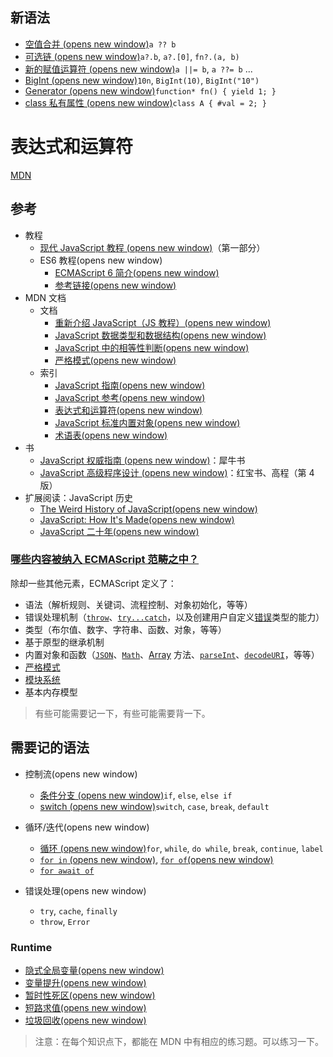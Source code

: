 ## 新语法

- [空值合并 (opens new window)](https://zh.javascript.info/nullish-coalescing-operator)`a ?? b`
- [可选链 (opens new window)](https://zh.javascript.info/optional-chaining)`a?.b`, `a?.[0]`, `fn?.(a, b)`
- [新的赋值运算符 (opens new window)](https://developer.mozilla.org/zh-CN/docs/Web/JavaScript/Reference/Operators#赋值运算符)`a ||= b`, `a ??= b` ...
- [BigInt (opens new window)](https://zh.javascript.info/bigint)`10n`, `BigInt(10)`, `BigInt("10")`
- [Generator (opens new window)](https://zh.javascript.info/generators)`function* fn() { yield 1; }`
- [class 私有属性 (opens new window)](https://zh.javascript.info/private-protected-properties-methods#si-you-de-waterlimit)`class A { #val = 2; }`

# 表达式和运算符

[MDN](https://developer.mozilla.org/zh-CN/docs/Web/JavaScript/Reference/Operators#%E4%BA%8C%E8%BF%9B%E5%88%B6%E4%BD%8D%E8%BF%90%E7%AE%97%E7%AC%A6)



## 参考

- 教程
  - [现代 JavaScript 教程 (opens new window)](https://zh.javascript.info/)（第一部分）
  - ES6 教程(opens new window)
    - [ECMAScript 6 简介(opens new window)](https://wangdoc.com/es6/intro.html)
    - [参考链接(opens new window)](https://wangdoc.com/es6/reference.html)
- MDN 文档
  - 文档
    - [重新介绍 JavaScript（JS 教程）(opens new window)](https://developer.mozilla.org/zh-CN/docs/Web/JavaScript/A_re-introduction_to_JavaScript)
    - [JavaScript 数据类型和数据结构(opens new window)](https://developer.mozilla.org/zh-CN/docs/Web/JavaScript/Data_structures)
    - [JavaScript 中的相等性判断(opens new window)](https://developer.mozilla.org/zh-CN/docs/Web/JavaScript/Equality_comparisons_and_sameness)
    - [严格模式(opens new window)](https://developer.mozilla.org/zh-CN/docs/Web/JavaScript/Reference/Strict_mode)
  - 索引
    - [JavaScript 指南(opens new window)](https://developer.mozilla.org/zh-CN/docs/Web/JavaScript/Guide)
    - [JavaScript 参考(opens new window)](https://developer.mozilla.org/zh-CN/docs/Web/JavaScript/Reference)
    - [表达式和运算符(opens new window)](https://developer.mozilla.org/zh-CN/docs/Web/JavaScript/Guide/Expressions_and_Operators)
    - [JavaScript 标准内置对象(opens new window)](https://developer.mozilla.org/zh-CN/docs/Web/JavaScript/Reference/Global_Objects)
    - [术语表(opens new window)](https://developer.mozilla.org/zh-CN/docs/Glossary)
- 书
  - [JavaScript 权威指南 (opens new window)](https://book.douban.com/subject/35396470/)：犀牛书
  - [JavaScript 高级程序设计 (opens new window)](https://book.douban.com/subject/35175321/)：红宝书、高程（第 4 版）
- 扩展阅读：JavaScript 历史
  - [The Weird History of JavaScript(opens new window)](https://www.youtube.com/watch?v=Sh6lK57Cuk4)
  - [JavaScript: How It's Made(opens new window)](https://www.youtube.com/watch?v=FSs_JYwnAdI)
  - [JavaScript 二十年(opens new window)](https://github.com/doodlewind/jshistory-cn)

### [哪些内容被纳入 ECMAScript 范畴之中？](https://developer.mozilla.org/zh-CN/docs/Web/JavaScript/JavaScript_technologies_overview#哪些内容被纳入_ecmascript_范畴之中？)

除却一些其他元素，ECMAScript 定义了：

- 语法（解析规则、关键词、流程控制、对象初始化，等等）
- 错误处理机制（[`throw`](https://developer.mozilla.org/zh-CN/docs/Web/JavaScript/Reference/Statements/throw)、[`try...catch`](https://developer.mozilla.org/zh-CN/docs/Web/JavaScript/Reference/Statements/try...catch)，以及创建用户自定义[错误](https://developer.mozilla.org/zh-CN/docs/Web/JavaScript/Reference/Global_Objects/Error)类型的能力）
- 类型（布尔值、数字、字符串、函数、对象，等等）
- 基于原型的继承机制
- 内置对象和函数（[`JSON`](https://developer.mozilla.org/zh-CN/docs/Web/JavaScript/Reference/Global_Objects/JSON)、[`Math`](https://developer.mozilla.org/zh-CN/docs/Web/JavaScript/Reference/Global_Objects/Math)、[Array](https://developer.mozilla.org/zh-CN/docs/Web/JavaScript/Reference/Global_Objects/Array) 方法、[`parseInt`](https://developer.mozilla.org/zh-CN/docs/Web/JavaScript/Reference/Global_Objects/parseInt)、[`decodeURI`](https://developer.mozilla.org/zh-CN/docs/Web/JavaScript/Reference/Global_Objects/decodeURI)，等等）
- [严格模式](https://developer.mozilla.org/zh-CN/docs/Web/JavaScript/Reference/Strict_mode)
- [模块系统](https://developer.mozilla.org/zh-CN/docs/Web/JavaScript/Guide/Modules)
- 基本内存模型



> 有些可能需要记一下，有些可能需要背一下。

## 需要记的语法

- 控制流(opens new window)
  - [条件分支 (opens new window)](https://zh.javascript.info/ifelse)`if`, `else`, `else if`
  - [switch (opens new window)](https://zh.javascript.info/switch)`switch`, `case`, `break`, `default`
- 循环/迭代(opens new window)
  - [循环 (opens new window)](https://zh.javascript.info/while-for)`for`, `while`, `do while`, `break`, `continue`, `label`
  - [`for in` (opens new window)](https://developer.mozilla.org/zh-CN/docs/Web/JavaScript/Reference/Statements/for...in), [`for of`(opens new window)](https://developer.mozilla.org/zh-CN/docs/Web/JavaScript/Reference/Statements/for...of)
  - [`for await of`](https://developer.mozilla.org/zh-CN/docs/Web/JavaScript/Reference/Statements/for-await...of)

- 错误处理(opens new window)
  - `try`, `cache`, `finally`
  - `throw`, `Error`

### Runtime

- [隐式全局变量(opens new window)](https://developer.mozilla.org/zh-CN/docs/Web/JavaScript/Reference/Statements/var#description)
- [变量提升(opens new window)](https://developer.mozilla.org/zh-CN/docs/Web/JavaScript/Reference/Statements/var#变量提升)
- [暂时性死区(opens new window)](https://developer.mozilla.org/zh-CN/docs/Web/JavaScript/Reference/Statements/let#暂存死区)
- [短路求值(opens new window)](https://developer.mozilla.org/zh-CN/docs/Web/JavaScript/Reference/Operators/Operator_Precedence#note_on_grouping_and_short-circuiting)
- [垃圾回收(opens new window)](https://zh.javascript.info/garbage-collection)





> 注意：在每个知识点下，都能在 MDN 中有相应的练习题。可以练习一下。
